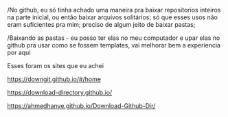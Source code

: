 /No github, eu só tinha achado uma maneira pra baixar repositorios inteiros na parte inicial, ou então baixar arquivos solitários; só que esses usos não eram suficientes pra mim; preciso de algum jeito de baixar pastas;

/Baixando as pastas - eu posso ter elas no meu computador e upar elas no github pra usar como se fossem templates, vai melhorar bem a experiencia por aqui

Esses foram os sites que eu achei

https://downgit.github.io/#/home

https://download-directory.github.io/

https://ahmedhanye.github.io/Download-Github-Dir/








